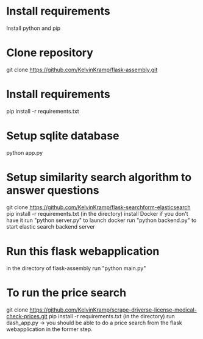 # Install requirements
Install python and pip

# Clone repository
git clone https://github.com/KelvinKramp/flask-assembly.git

# Install requirements
pip install -r requirements.txt

# Setup sqlite database
python app.py

# Setup similarity search algorithm to answer questions
git clone https://github.com/KelvinKramp/flask-searchform-elasticsearch
pip install -r requirements.txt (in the directory)
install Docker if you don't have it
run "python server.py" to launch docker 
run "python backend.py" to start elastic search backend server

# Run this flask webapplication
in the directory of flask-assembly run "python main.py" 

# To run the price search 
git clone https://github.com/KelvinKramp/scrape-driverse-license-medical-check-prices.git
pip install -r requirements.txt (in the directory)
run dash_app.py
-> you should be able to do a price search from the flask webapplication in the former step.